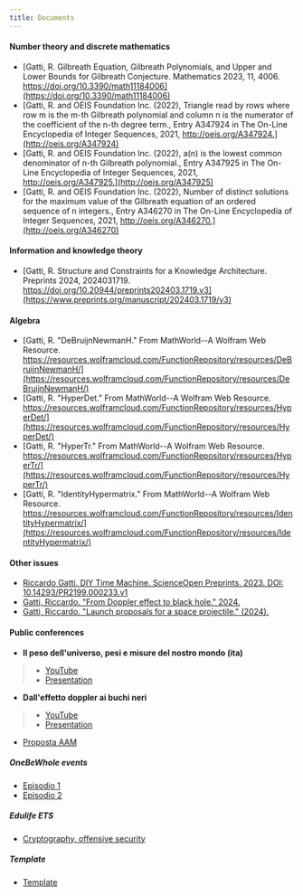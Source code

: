 ```yaml
---
title: Documents
---
```


#### Number theory and discrete mathematics

* [Gatti, R. Gilbreath Equation, Gilbreath Polynomials, and Upper and Lower Bounds for Gilbreath Conjecture. Mathematics 2023, 11, 4006. https://doi.org/10.3390/math11184006](https://doi.org/10.3390/math11184006)
* [Gatti, R. and OEIS Foundation Inc. (2022), Triangle read by rows where row m is the m-th Gilbreath polynomial and column n is the numerator of the coefficient of the n-th degree term., Entry A347924 in The On-Line Encyclopedia of Integer Sequences, 2021, http://oeis.org/A347924.](http://oeis.org/A347924)
* [Gatti, R. and OEIS Foundation Inc. (2022), a(n) is the lowest common denominator of n-th Gilbreath polynomial., Entry A347925 in The On-Line Encyclopedia of Integer Sequences, 2021, http://oeis.org/A347925.](http://oeis.org/A347925)
* [Gatti, R. and OEIS Foundation Inc. (2022), Number of distinct solutions for the maximum value of the Gilbreath equation of an ordered sequence of n integers., Entry A346270 in The On-Line Encyclopedia of Integer Sequences, 2021, http://oeis.org/A346270.](http://oeis.org/A346270)

#### Information and knowledge theory

* [Gatti, R. Structure and Constraints for a Knowledge Architecture. Preprints 2024, 2024031719. https://doi.org/10.20944/preprints202403.1719.v3](https://www.preprints.org/manuscript/202403.1719/v3)

#### Algebra

* [Gatti, R. "DeBruijnNewmanH." From MathWorld--A Wolfram Web Resource. https://resources.wolframcloud.com/FunctionRepository/resources/DeBruijnNewmanH/](https://resources.wolframcloud.com/FunctionRepository/resources/DeBruijnNewmanH/)
* [Gatti, R. "HyperDet." From MathWorld--A Wolfram Web Resource. https://resources.wolframcloud.com/FunctionRepository/resources/HyperDet/](https://resources.wolframcloud.com/FunctionRepository/resources/HyperDet/)
* [Gatti, R. "HyperTr." From MathWorld--A Wolfram Web Resource. https://resources.wolframcloud.com/FunctionRepository/resources/HyperTr/](https://resources.wolframcloud.com/FunctionRepository/resources/HyperTr/)
* [Gatti, R. "IdentityHypermatrix." From MathWorld--A Wolfram Web Resource. https://resources.wolframcloud.com/FunctionRepository/resources/IdentityHypermatrix/](https://resources.wolframcloud.com/FunctionRepository/resources/IdentityHypermatrix/)

#### Other issues

* [Riccardo Gatti. DIY Time Machine. ScienceOpen Preprints. 2023. DOI: 10.14293/PR2199.000233.v1](https://www.scienceopen.com/hosted-document?doi=10.14293/PR2199.000233.v1)
* [Gatti, Riccardo. "From Doppler effect to black hole." 2024.](https://hal.science/hal-04699724v1)
* [Gatti, Riccardo. "Launch proposals for a space projectile." (2024).](https://hal.science/hal-04699926v1)

#### Public conferences

* **Il peso dell'universo, pesi e misure del nostro mondo (ita)**
>
> * [YouTube](https://www.youtube.com/watch?v=nFTdi6EMYgg)
> * [Presentation](https://docs.google.com/presentation/d/1lZmbKXsS2sEuHSSA7Ct0fx59Nta2N1AEejtJeXnxaR8)

* **Dall'effetto doppler ai buchi neri**
>
> * [YouTube](https://www.youtube.com/watch?v=_kMhOes90vw)
> * [Presentation](https://docs.google.com/presentation/d/12HSDGetR3llGfHYdqqxO6pUvUdKpFKod3iBk2cpR0Tg)

* [Proposta AAM](https://docs.google.com/presentation/d/1aNEN-CZV2UoK-SivjiTlQtg7XrRhwbZ3DlNDpeOAmxw)

##### OneBeWhole events

* [Episodio 1](https://docs.google.com/presentation/d/1bMjseEkjzre_c-XUUk6Deoa7AOylIqJSKk8gjcWrOWg)
* [Episodio 2](https://docs.google.com/presentation/d/1xYdcakCqig7M2fdCikabc7WD7MlXGYmqg2KAEF6TeKs)

##### Edulife ETS

* [Cryptography, offensive security](https://docs.google.com/presentation/d/1CzB422ObjMSnv7UCtEw0OiZ1nbefUbdEWy_PuXatvI8)

##### Template

* [Template](https://docs.google.com/presentation/d/1fjZnhQu3gGFyMfYQ6sPxOxDp2RTu-tpCVNcV-UAU4WM)

